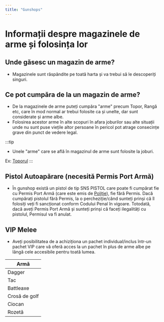 ```yaml
---
title: "Gunshops"
---
```



# Informații despre magazinele de arme și folosința lor

## Unde găsesc un magazin de arme? 

- Magazinele sunt răspândite pe toată harta și va trebui să le descoperiți singuri.

## Ce pot cumpăra de la un magazin de arme?

- De la magazinele de arme puteți cumpăra "arme" precum Topor, Rangă etc, care în mod normal ar trebui folosite ca și unelte, dar sunt considerate și arme albe. 
- Folosirea acestor arme în alte scopuri în afara joburilor sau alte situații unde nu sunt puse viețile altor persoane în pericol pot atrage consecințe grave din punct de vedere legal.

:::tip 
- Unele "arme" care se află în magazinul de arme sunt folosite la joburi.

Ex: [Toporul](/jobs/lumberjack)
:::

## Pistol Autoapărare (necesită Permis Port Armă)

- În gunshop există un pistol de tip SNS PISTOL care poate fi cumpărat fie cu Permis Port Armă (care este emis de [Poliție](factions/politie.html)), fie fără Permis. Dacă cumpărați pistolul fără Permis, la o percheziție/când sunteți prinși că îl folosiți veți fi sancționat conform Codului Penal în vigoare. Totodată, dacă aveți Permis Port Armă și sunteți prinși că faceți ilegalități cu pistolul, Permisul va fi anulat.

## VIP Melee

- Aveți posibilitatea de a achiziționa un pachet individual/inclus într-un pachet VIP care vă oferă acces la un pachet în plus de arme albe pe lângă cele accesibile pentru toată lumea. 

| Armă                 |
| -------------------  |
| Dagger               |
| Tac                  |
| Battleaxe            |
| Crosă de golf        |
| Ciocan               |
| Rozetă               |
